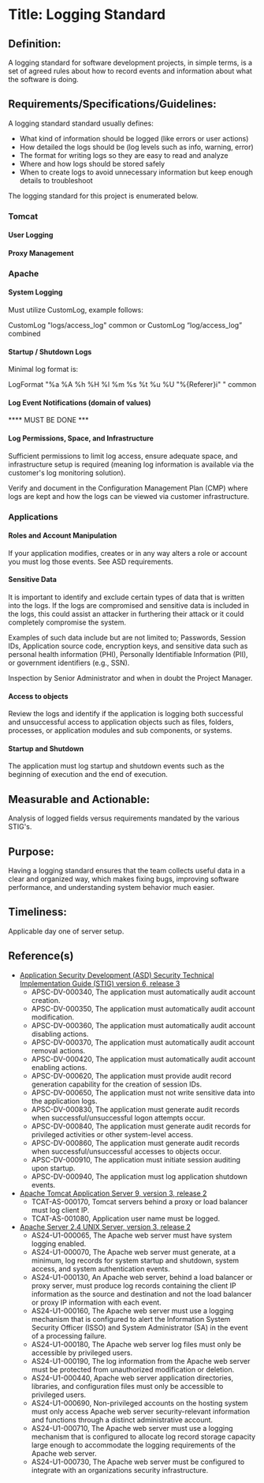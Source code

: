 # Title: Logging Standard

## Definition:

A logging standard for software development projects, in simple terms, is a set of agreed rules about how to record events and information about what the software is doing.

## Requirements/Specifications/Guidelines:

A logging standard standard usually defines:

+ What kind of information should be logged (like errors or user actions)
+ How detailed the logs should be (log levels such as info, warning, error)
+ The format for writing logs so they are easy to read and analyze
+ Where and how logs should be stored safely
+ When to create logs to avoid unnecessary information but keep enough details to troubleshoot

The logging standard for this project is enumerated below.

### Tomcat

#### User Logging
<Valve className="org.apache.catalina.valves.AccessLogValve" directory="logs" prefix="localhost_access_log" suffix=".txt" pattern="%h %l %t %u &quot;%r&quot; %s %b" />

#### Proxy Management
<Valve className="org.apache.catalina.valves.RemoteIpValve" internalProxies="172.16.0.10|172.16.0.11" />

<Valve className="org.apache.catalina.valves.AccessLogValve" directory="logs" prefix="access" suffix=".log" pattern="combined" renameOnRotate="true" requestAttributesEnabled="true" />

### Apache

#### System Logging
Must utilize CustomLog, example follows:

CustomLog "logs/access_log" common or CustomLog “log/access_log” combined

#### Startup / Shutdown Logs

Minimal log format is:

LogFormat "%a %A %h %H %l %m %s %t %u %U \"%{Referer}i\" " common

#### Log Event Notifications (domain of values)

**** MUST BE DONE ***

#### Log Permissions, Space, and Infrastructure

Sufficient permissions to limit log access, ensure adequate space, and infrastructure setup is required (meaning log information is available via the customer's log monitoring solution).

Verify and document in the Configuration Management Plan (CMP) where logs are kept and how the logs can be viewed via customer infrastructure.

### Applications

#### Roles and Account Manipulation

If your application modifies, creates or in any way alters a role or account you must log those events.  See ASD requirements.

#### Sensitive Data

It is important to identify and exclude certain types of data that is written into the logs. If the logs are compromised and sensitive data is included in the logs, this could assist an attacker in furthering their attack or it could completely compromise the system.

Examples of such data include but are not limited to; Passwords, Session IDs, Application source code, encryption keys, and sensitive data such as personal health information (PHI), Personally Identifiable Information (PII), or government identifiers (e.g., SSN).

Inspection by Senior Administrator and when in doubt the Project Manager.

#### Access to objects
Review the logs and identify if the application is logging both successful and unsuccessful access to application objects such as files, folders, processes, or application modules and sub components, or systems.

#### Startup and Shutdown

The application must log startup and shutdown events such as the beginning of execution and the end of execution.
## Measurable and Actionable:

Analysis of logged fields versus requirements mandated by the various STIG's.

## Purpose:

Having a logging standard ensures that the team collects useful data in a clear and organized way, which makes fixing bugs, improving software performance, and understanding system behavior much easier.

## Timeliness:

Applicable day one of server setup.

## Reference(s)
 + [Application Security Development (ASD) Security Technical Implementation Guide (STIG) version 6, release 3](https://www.cyber.mil/stigs/downloads)
   + APSC-DV-000340, The application must automatically audit account creation.
   + APSC-DV-000350, The application must automatically audit account modification.
   + APSC-DV-000360, The application must automatically audit account disabling actions.
   + APSC-DV-000370, The application must automatically audit account removal actions.
   + APSC-DV-000420, The application must automatically audit account enabling actions.
   + APSC-DV-000620, The application must provide audit record generation capability for the creation of session IDs.
   + APSC-DV-000650, The application must not write sensitive data into the application logs.
   + APSC-DV-000830, The application must generate audit records when successful/unsuccessful logon attempts occur.
   + APSC-DV-000840, The application must generate audit records for privileged activities or other system-level access.
   + APSC-DV-000860, The application must generate audit records when successful/unsuccessful accesses to objects occur.
   + APSC-DV-000910, The application must initiate session auditing upon startup. 
   + APSC-DV-000940, The application must log application shutdown events.
 + [Apache Tomcat Application Server 9, version 3, release 2](https://www.cyber.mil/stigs/downloads)
   + TCAT-AS-000170, Tomcat servers behind a proxy or load balancer must log client IP.
   + TCAT-AS-001080, Application user name must be logged.
 + [Apache Server 2.4 UNIX Server, version 3, release 2](https://www.cyber.mil/stigs/downloads)
   + AS24-U1-000065, The Apache web server must have system logging enabled.
   + AS24-U1-000070, The Apache web server must generate, at a minimum, log records for system startup and shutdown, system access, and system authentication events.
   + AS24-U1-000130, An Apache web server, behind a load balancer or proxy server, must produce log records containing the client IP information as the source and destination and not the load balancer or proxy IP information with each event.
   + AS24-U1-000160, The Apache web server must use a logging mechanism that is configured to alert the Information System Security Officer (ISSO) and System Administrator (SA) in the event of a processing failure.
   + AS24-U1-000180, The Apache web server log files must only be accessible by privileged users.
   + AS24-U1-000190, The log information from the Apache web server must be protected from unauthorized modification or deletion.
   + AS24-U1-000440, Apache web server application directories,  libraries, and configuration files must only be accessible to privileged users.
   + AS24-U1-000690, Non-privileged accounts on the hosting system must only access Apache web server security-relevant information and functions through a distinct administrative account.
   + AS24-U1-000710, The Apache web server must use a logging mechanism that is configured to allocate log record storage capacity large enough to accommodate the logging requirements of the Apache web server.
   + AS24-U1-000730, The Apache web server must be configured to integrate with an organizations security infrastructure.
